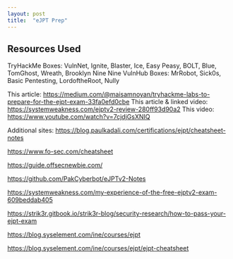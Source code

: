 ```yaml
---
layout: post
title:  "eJPT Prep"
---
```


<H2>Resources Used</H2>
TryHackMe Boxes: VulnNet, Ignite, Blaster, Ice, Easy Peasy, BOLT, Blue, TomGhost, Wreath, Brooklyn Nine Nine
VulnHub Boxes: MrRobot, Sick0s, Basic Pentesting, LordoftheRoot, Nully

This article: https://medium.com/@maisamnoyan/tryhackme-labs-to-prepare-for-the-ejpt-exam-33fa0efd0cbe
This article & linked video: https://systemweakness.com/ejptv2-review-280ff93d90a2
This video: https://www.youtube.com/watch?v=7cjdjGsXNIQ

Additional sites:
https://blog.paulkadali.com/certifications/ejpt/cheatsheet-notes

https://www.fo-sec.com/cheatsheet

https://guide.offsecnewbie.com/

https://github.com/PakCyberbot/eJPTv2-Notes

https://systemweakness.com/my-experience-of-the-free-ejptv2-exam-609beddab405

https://strik3r.gitbook.io/strik3r-blog/security-research/how-to-pass-your-ejpt-exam 

https://blog.syselement.com/ine/courses/ejpt

https://blog.syselement.com/ine/courses/ejpt/ejpt-cheatsheet